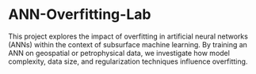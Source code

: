 # ANN-Overfitting-Lab
This project explores the impact of overfitting in artificial neural networks (ANNs) within the context of subsurface machine learning. By training an ANN on geospatial or petrophysical data, we investigate how model complexity, data size, and regularization techniques influence overfitting.
